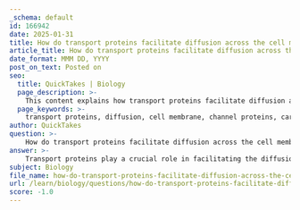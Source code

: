 ```yaml
---
_schema: default
id: 166942
date: 2025-01-31
title: How do transport proteins facilitate diffusion across the cell membrane?
article_title: How do transport proteins facilitate diffusion across the cell membrane?
date_format: MMM DD, YYYY
post_on_text: Posted on
seo:
  title: QuickTakes | Biology
  page_description: >-
    This content explains how transport proteins facilitate diffusion across the cell membrane, detailing types like channel and carrier proteins, the mechanism of facilitated diffusion, and their importance in maintaining cellular homeostasis.
  page_keywords: >-
    transport proteins, diffusion, cell membrane, channel proteins, carrier proteins, facilitated diffusion, passive transport, selective permeability, concentration gradient, cellular homeostasis, ions, polar molecules
author: QuickTakes
question: >-
    How do transport proteins facilitate diffusion across the cell membrane?
answer: >-
    Transport proteins play a crucial role in facilitating the diffusion of ions and polar molecules across the cell membrane, which is essential for maintaining cellular homeostasis and enabling communication between the cell and its environment. Here’s how they function:\n\n### Types of Transport Proteins\n\n1. **Channel Proteins**: These proteins form hydrophilic channels that allow specific ions and polar molecules to pass through the membrane. They can be gated (open or close in response to signals) or non-gated (always open). For example, ion channels allow the passage of ions like Na+, K+, Ca2+, and Cl- based on their concentration gradients.\n\n2. **Carrier Proteins**: These proteins bind to specific substances and undergo conformational changes to transport the substance across the membrane. Unlike channel proteins, carrier proteins can transport larger molecules, such as glucose, by changing shape to shuttle the molecule from one side of the membrane to the other.\n\n### Mechanism of Facilitated Diffusion\n\nFacilitated diffusion is a type of passive transport that does not require energy. It occurs when ions or polar molecules move down their concentration gradient (from an area of higher concentration to an area of lower concentration) through transport proteins. The key points include:\n\n- **Selective Permeability**: Transport proteins provide a selective pathway that allows only specific ions or molecules to pass through, which is essential because the lipid bilayer of the cell membrane is hydrophobic and does not allow polar or charged substances to diffuse freely.\n\n- **Concentration Gradient**: The movement facilitated by transport proteins is driven by the concentration gradient. For instance, if there is a higher concentration of glucose outside the cell than inside, glucose will bind to a carrier protein, which then changes shape to transport the glucose into the cell.\n\n### Importance of Transport Proteins\n\n- **Efficiency**: Without transport proteins, ions and polar molecules would not be able to cross the hydrophobic barrier of the cell membrane efficiently. This inefficiency is due to their charge and polarity, which prevent them from diffusing through the lipid bilayer.\n\n- **Regulation**: Transport proteins also play a role in regulating the internal environment of the cell by controlling the influx and efflux of various substances, thus maintaining homeostasis.\n\nIn summary, transport proteins facilitate diffusion across the cell membrane by providing specific pathways for ions and polar molecules to move down their concentration gradients, ensuring that essential substances can enter and exit the cell efficiently.
subject: Biology
file_name: how-do-transport-proteins-facilitate-diffusion-across-the-cell-membrane.md
url: /learn/biology/questions/how-do-transport-proteins-facilitate-diffusion-across-the-cell-membrane
score: -1.0
---
```


&nbsp;